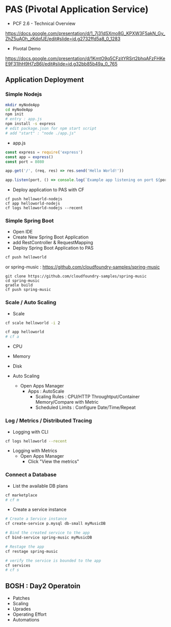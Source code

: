 # PAS (Pivotal Application Service)


- PCF 2.6 - Technical Overview

https://docs.google.com/presentation/d/1_7j31dSXmo8G_KPXW3F5akN_Gy_ZhZ5uAOh_zKdqfJE/edit#slide=id.g2732ffd5a8_0_1283

- Pivotal Demo

https://docs.google.com/presentation/d/1KmtO9q5CFzitYRSrt2bhqAFzFHKeE9F31IhH9H7zB6I/edit#slide=id.g32bb85b49a_0_765



## Application Deployment

### Simple Nodejs
```bash
mkdir myNodeApp
cd myNodeApp
npm init
# entry : app.js
npm install -s express
# edit package.json for npm start script
# add "start" : "node ./app.js"
```
- app.js 
```javascript
const express = require('express')
const app = express()
const port = 8080

app.get('/', (req, res) => res.send('Hello World!'))

app.listen(port, () => console.log(`Example app listening on port ${port}!`))
```

- Deploy application to PAS with CF
```
cf push helloworld-nodejs
cf app helloworld-nodejs
cf logs helloworld-nodejs --recent
```

### Simple Spring Boot
- Open IDE
- Create New Spring Boot Application
- add RestController & RequestMapping
- Deploy Spring Boot Application to PAS
```bash
cf push helloworld
```

or spring-music : https://github.com/cloudfoundry-samples/spring-music

```
git clone https://github.com/cloudfoundry-samples/spring-music
cd spring-music
gradle build
cf push spring-music
```

### Scale / Auto Scaling
- Scale
```bash
cf scale helloworld -i 2

cf app helloworld
# cf a
```
  - CPU
  - Memory
  - Disk

- Auto Scaling
  - Open Apps Manager
    - Apps : AutoScale
      - Scaling Rules : CPU/HTTP Throughtput/Container Memory/Compare with Metric
      - Scheduled Limits : Configure Date/Time/Repeat

### Log / Metrics / Distributed Tracing
- Logging with CLI
```bash
cf logs helloworld --recent
```

- Logging with Metrics
  - Open Apps Manager
    - Click "View the metrics"


### Connect a Database
- List the available DB plans
```bash
cf marketplace
# cf m
```

- Create a service instance
```bash
# Create a Service instance
cf create-service p.mysql db-small myMusicDB

# Bind the created service to the app
cf bind-service spring-music myMusicDB

# Restage the app
cf restage spring-music

# verify the service is bounded to the app
cf services 
# cf s
```



## BOSH : Day2 Operatoin
- Patches
- Scaling
- Uprades
- Operating Effort
- Automations